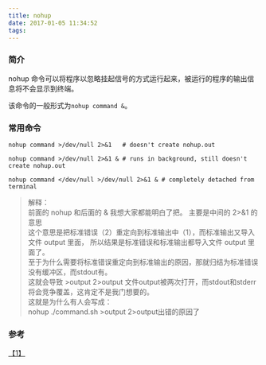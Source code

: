 ```yaml
---
title: nohup
date: 2017-01-05 11:34:52
tags: 
---
```

### 简介
nohup 命令可以将程序以忽略挂起信号的方式运行起来，被运行的程序的输出信息将不会显示到终端。  

该命令的一般形式为`nohup command &`。


### 常用命令
```shell
nohup command >/dev/null 2>&1   # doesn't create nohup.out
```

```shell
nohup command >/dev/null 2>&1 & # runs in background, still doesn't create nohup.out
```

```shell
nohup command </dev/null >/dev/null 2>&1 & # completely detached from terminal
```

> 解释：  
前面的 nohup 和后面的 & 我想大家都能明白了把。
主要是中间的 2>&1 的意思  
这个意思是把标准错误（2）重定向到标准输出中（1），而标准输出又导入文件 output 里面，
所以结果是标准错误和标准输出都导入文件 output 里面了。  
至于为什么需要将标准错误重定向到标准输出的原因，那就归结为标准错误没有缓冲区，而stdout有。  
这就会导致 >output 2>output 文件output被两次打开，而stdout和stderr将会竞争覆盖，这肯定不是我门想要的。  
这就是为什么有人会写成：  
nohup ./command.sh >output 2>output出错的原因了  


### 参考
[【1】](http://blog.sina.com.cn/s/blog_6c9eaa1501011zml.html)
